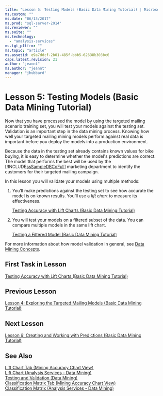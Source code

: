 ```yaml
---
title: "Lesson 5: Testing Models (Basic Data Mining Tutorial) | Microsoft Docs"
ms.custom: ""
ms.date: "06/13/2017"
ms.prod: "sql-server-2014"
ms.reviewer: ""
ms.suite: ""
ms.technology: 
  - "analysis-services"
ms.tgt_pltfrm: ""
ms.topic: "article"
ms.assetid: e9a7ddcf-2b01-485f-bbb5-62638b303bc6
caps.latest.revision: 21
author: "jeannt"
ms.author: "jeannt"
manager: "jhubbard"
---
```

# Lesson 5: Testing Models (Basic Data Mining Tutorial)
  Now that you have processed the model by using the targeted mailing scenario training set, you will test your models against the testing set. Validation is an important step in the data mining process. Knowing how well your targeted mailing mining models perform against real data is important before you deploy the models into a production environment.  
  
 Because the data in the testing set already contains known values for bike buying, it is easy to determine whether the model's predictions are correct. The model that performs the best will be used by the [!INCLUDE[ssSampleDBCoFull](../../includes/sssampledbcofull-md.md)] marketing department to identify the customers for their targeted mailing campaign.  
  
 In this lesson you will validate your models using multiple methods:  
  
1.  You’ll make predictions against the testing set to see how accurate the model is on known results. You’ll use a *lift chart* to measure its effectiveness.  
  
     [Testing Accuracy with Lift Charts &#40;Basic Data Mining Tutorial&#41;](../../2014/tutorials/testing-accuracy-with-lift-charts-basic-data-mining-tutorial.md)  
  
2.  You will test your models on a filtered subset of the data. You can compare multiple models in the same lift chart.  
  
     [Testing a Filtered Model &#40;Basic Data Mining Tutorial&#41;](../../2014/tutorials/testing-a-filtered-model-basic-data-mining-tutorial.md)  
  
 For more information about how model validation in general, see [Data Mining Concepts](../../2014/analysis-services/data-mining-concepts.md).  
  
## First Task in Lesson  
 [Testing Accuracy with Lift Charts &#40;Basic Data Mining Tutorial&#41;](../../2014/tutorials/testing-accuracy-with-lift-charts-basic-data-mining-tutorial.md)  
  
## Previous Lesson  
 [Lesson 4: Exploring the Targeted Mailing Models &#40;Basic Data Mining Tutorial&#41;](../../2014/tutorials/lesson-4-exploring-the-targeted-mailing-models-basic-data-mining-tutorial.md)  
  
## Next Lesson  
 [Lesson 6: Creating and Working with Predictions &#40;Basic Data Mining Tutorial&#41;](../../2014/tutorials/lesson-6-creating-and-working-with-predictions-basic-data-mining-tutorial.md)  
  
## See Also  
 [Lift Chart Tab &#40;Mining Accuracy Chart View&#41;](../../2014/analysis-services/lift-chart-tab-mining-accuracy-chart-view.md)   
 [Lift Chart &#40;Analysis Services - Data Mining&#41;](../../2014/analysis-services/lift-chart-analysis-services-data-mining.md)   
 [Testing and Validation &#40;Data Mining&#41;](../../2014/analysis-services/testing-and-validation-data-mining.md)   
 [Classification Matrix Tab &#40;Mining Accuracy Chart View&#41;](../../2014/analysis-services/classification-matrix-tab-mining-accuracy-chart-view.md)   
 [Classification Matrix &#40;Analysis Services - Data Mining&#41;](../../2014/analysis-services/classification-matrix-analysis-services-data-mining.md)  
  
  